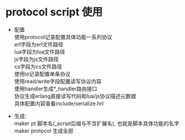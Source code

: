 # protocol script 使用  

* 配置  
    使用protocol记录配置具体功能一系列协议  
    erl字段为erl文件路径  
    lua字段为lua文件路径  
    js字段为js文件路径  
    cs字段为cs文件路径  
    使用io记录配置单条协议  
    使用read/write字段配置读写协议内容  
    使用handler生成*_handler路由接口  
    协议生成erlang直接读写代码和lua/js协议描述元数据  
    具体配置内容查看include/serialize.hrl  

* 生成:  
    maker pt 脚本名(_script后缀与不含扩展名), 也就是脚本具体功能的名字  
    maker protocol 生成全部  
